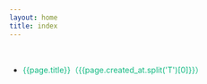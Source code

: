 ```yaml
---
layout: home
title: index
---
```



<div class="div-space" style="height: 12px"/>


<!--@include: ./include-tip.md-->
<!--@include: ./include-script.md-->

<ul style="width: 800px;
    margin: 0 auto;
    padding: 24px;
    min-height: calc(100vh - 64px);">
    <li style="line-height: 36px;list-style: disc" 
       v-for="(page,index) in pages.filter(page => page?.title?.indexOf('EN.') === 0)"
        :key="page.title + index">
         <a target="_blank"  :href="'/yuque/' + page.slug + '.html'" style="color:#10b981">
            {{page.title}}（{{page.created_at.split('T')[0]}}）
        </a>
    </li>
</ul>

<style lang="less">
.custom-block {
    width: 800px;
    margin:0 auto;
    position: relative;
}
</style>









